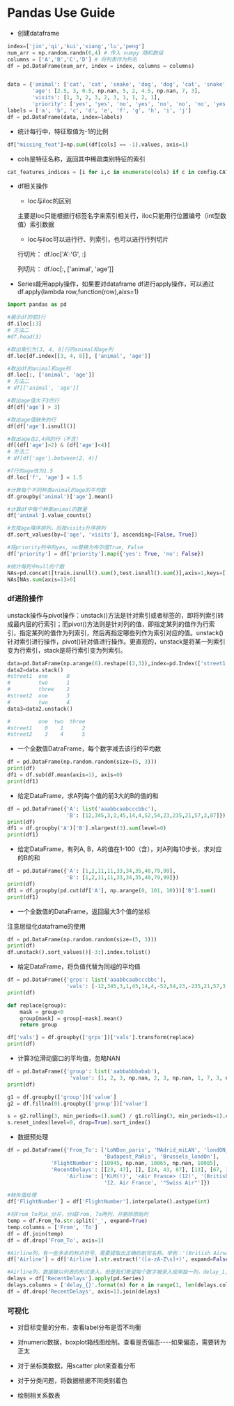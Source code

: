 # Pandas Use Guide

- 创建dataframe

```python
index=['jin','qi','kui','xiang','lu','peng']
num_arr = np.random.randn(6,4) # 传入 numpy 随机数组
columns = ['A','B','C','D'] # 将列表作为列名
df = pd.DataFrame(num_arr, index = index, columns = columns)


data = {'animal': ['cat', 'cat', 'snake', 'dog', 'dog', 'cat', 'snake', 'cat', 'dog', 'dog'],
        'age': [2.5, 3, 0.5, np.nan, 5, 2, 4.5, np.nan, 7, 3],
        'visits': [1, 3, 2, 3, 2, 3, 1, 1, 2, 1],
        'priority': ['yes', 'yes', 'no', 'yes', 'no', 'no', 'no', 'yes', 'no', 'no']}
labels = ['a', 'b', 'c', 'd', 'e', 'f', 'g', 'h', 'i', 'j']
df = pd.DataFrame(data, index=labels)
```

- 统计每行中，特征取值为-1的比例

```python
df["missing_feat"]=np.sum((df[cols] == -1).values, axis=1)
```

- cols是特征名称，返回其中稀疏类别特征的索引

```python
cat_features_indices = [i for i,c in enumerate(cols) if c in config.CATEGORICAL_COLS]
```

- df相关操作
    
    - loc与iloc的区别
    
    主要是loc只能根据行标签名字来索引相关行，iloc只能用行位置编号（int型数值）索引数据
    
    - loc与iloc可以进行行、列索引，也可以进行行列切片
    
    行切片： df.loc['A':'G', :]
    
    列切片： df.loc[:, ['animal', 'age']]
    
- Series能用apply操作，如果要对dataframe df进行apply操作，可以通过df.apply(lambda row,function(row),aixs=1)


```python
import pandas as pd

#展示df的前3行
df.iloc[:3]
# 方法二
#df.head(3)

#取出索引为[3, 4, 8]行的animal和age列
df.loc[df.index[[3, 4, 8]], ['animal', 'age']]

#取出df的animal和age列
df.loc[:, ['animal', 'age']]
# 方法二
# df[['animal', 'age']]

#取出age值大于3的行
df[df['age'] > 3]

#取出age值缺失的行
df[df['age'].isnull()]

#取出age在2,4间的行（不含）
df[(df['age']>2) & (df['age']<4)]
# 方法二
# df[df['age'].between(2, 4)]

#f行的age改为1.5
df.loc['f', 'age'] = 1.5

#计算每个不同种类animal的age的平均数
df.groupby('animal')['age'].mean()

#计算df中每个种类animal的数量
df['animal'].value_counts()

#先按age降序排列，后按visits升序排列
df.sort_values(by=['age', 'visits'], ascending=[False, True])

#将priority列中的yes, no替换为布尔值True, False
df['priority'] = df['priority'].map({'yes': True, 'no': False})

#统计每列中null的个数
NAs=pd.concat([train.isnull().sum(),test.isnull().sum()],axis=1,keys=['train','test'])
NAs[NAs.sum(axis=1)>0]
```

### df进阶操作

unstack操作与pivot操作：unstack()方法是针对索引或者标签的，即将列索引转成最内层的行索引；而pivot()方法则是针对列的值，即指定某列的值作为行索引，指定某列的值作为列索引，然后再指定哪些列作为索引对应的值。unstack()针对索引进行操作，pivot()针对值进行操作。更直观的，unstack是将某一列索引变为行索引，stack是将行索引变为列索引。

```python
data=pd.DataFrame(np.arange(6).reshape((2,3)),index=pd.Index(['street1','street2']),columns=pd.Index(['one','two','three']))
data2=data.stack()
#street1  one      0
#         two      1
#         three    2
#street2  one      3
#         two      4
data3=data2.unstack()

#         one  two  three
#street1    0    1      2
#street2    3    4      5
```



- 一个全数值DatraFrame，每个数字减去该行的平均数
    
```python
df = pd.DataFrame(np.random.random(size=(5, 3)))
print(df)
df1 = df.sub(df.mean(axis=1), axis=0)
print(df1)
```

- 给定DataFrame，求A列每个值的前3大的B的值的和

```python
df = pd.DataFrame({'A': list('aaabbcaabcccbbc'), 
                   'B': [12,345,3,1,45,14,4,52,54,23,235,21,57,3,87]})
print(df)
df1 = df.groupby('A')['B'].nlargest(3).sum(level=0)
print(df1)
```

- 给定DataFrame，有列A, B，A的值在1-100（含），对A列每10步长，求对应的B的和
```python
df = pd.DataFrame({'A': [1,2,11,11,33,34,35,40,79,99], 
                   'B': [1,2,11,11,33,34,35,40,79,99]})
print(df)
df1 = df.groupby(pd.cut(df['A'], np.arange(0, 101, 10)))['B'].sum()
print(df1)
```

- 一个全数值的DataFrame，返回最大3个值的坐标

注意层级化dataframe的使用

```python
df = pd.DataFrame(np.random.random(size=(5, 3)))
print(df)
df.unstack().sort_values()[-3:].index.tolist()
```

- 给定DataFrame，将负值代替为同组的平均值

```python
df = pd.DataFrame({'grps': list('aaabbcaabcccbbc'), 
                   'vals': [-12,345,3,1,45,14,4,-52,54,23,-235,21,57,3,87]})
print(df)

def replace(group):
    mask = group<0
    group[mask] = group[~mask].mean()
    return group

df['vals'] = df.groupby(['grps'])['vals'].transform(replace)
print(df)
```

- 计算3位滑动窗口的平均值，忽略NAN

```python
df = pd.DataFrame({'group': list('aabbabbbabab'),
                    'value': [1, 2, 3, np.nan, 2, 3, np.nan, 1, 7, 3, np.nan, 8]})
print(df)

g1 = df.groupby(['group'])['value']
g2 = df.fillna(0).groupby(['group'])['value'] 

s = g2.rolling(3, min_periods=1).sum() / g1.rolling(3, min_periods=1).count()
s.reset_index(level=0, drop=True).sort_index()
```

- 数据预处理

```python
df = pd.DataFrame({'From_To': ['LoNDon_paris', 'MAdrid_miLAN', 'londON_StockhOlm', 
                               'Budapest_PaRis', 'Brussels_londOn'],
              'FlightNumber': [10045, np.nan, 10065, np.nan, 10085],
              'RecentDelays': [[23, 47], [], [24, 43, 87], [13], [67, 32]],
                   'Airline': ['KLM(!)', '<Air France> (12)', '(British Airways. )', 
                               '12. Air France', '"Swiss Air"']})

#缺失值处理
df['FlightNumber'] = df['FlightNumber'].interpolate().astype(int)

#将From_To列从_分开，分成From, To两列，并删除原始列
temp = df.From_To.str.split('_', expand=True)
temp.columns = ['From', 'To']
df = df.join(temp)
df = df.drop('From_To', axis=1)

#Airline列，有一些多余的标点符号，需要提取出正确的航司名称。举例：'(British Airways. )' 应该改为 'British Airways'.
df['Airline'] = df['Airline'].str.extract('([a-zA-Z\s]+)', expand=False).str.strip()

#Airline列，数据被以列表的形式录入，但是我们希望每个数字被录入成单独一列，delay_1, delay_2, ...没有的用NAN替代。
delays = df['RecentDelays'].apply(pd.Series)
delays.columns = ['delay_{}'.format(n) for n in range(1, len(delays.columns)+1)]
df = df.drop('RecentDelays', axis=1).join(delays)
```

### 可视化

- 对目标变量的分布，查看label分布是否不均衡

- 对numeric数据，boxplot箱线图绘制。查看是否偏态----如果偏态，需要转为正太

- 对于坐标类数据，用scatter plot来查看分布

- 对于分类问题，将数据根据不同类别着色

- 绘制相关系数表


